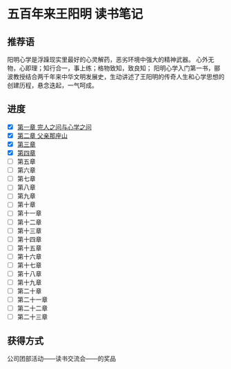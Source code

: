 # 五百年来王阳明 读书笔记

## 推荐语
阳明心学是浮躁现实里最好的心灵解药，恶劣环境中强大的精神武器。
心外无物，心即理；知行合一，事上练；格物致知，致良知；
阳明心学入门第一书，郦波教授结合两千年来中华文明发展史，生动讲述了王阳明的传奇人生和心学思想的创建历程，悬念迭起，一气呵成。  

## 进度  

  - [x] [第一章 完人之问与心学之问](https://github.com/cuihee/readBook/tree/master/%E4%BA%94%E7%99%BE%E5%B9%B4%E6%9D%A5%E7%8E%8B%E9%98%B3%E6%98%8E_%E9%83%A6%E6%B3%A2(%E8%91%97)/%E7%AC%AC%E4%B8%80%E7%AB%A0%20%E5%AE%8C%E4%BA%BA%E4%B9%8B%E9%97%AE%E4%B8%8E%E5%BF%83%E5%AD%A6%E4%B9%8B%E9%97%AE)  
  - [x] [第二章 父亲那座山](https://github.com/cuihee/readBook/tree/master/%E4%BA%94%E7%99%BE%E5%B9%B4%E6%9D%A5%E7%8E%8B%E9%98%B3%E6%98%8E_%E9%83%A6%E6%B3%A2(%E8%91%97)/02%E7%AC%AC%E4%BA%8C%E7%AB%A0%20%E7%88%B6%E4%BA%B2%E9%82%A3%E5%BA%A7%E5%B1%B1)  
  - [x] [第三章](https://github.com/cuihee/readBook/tree/master/%E4%BA%94%E7%99%BE%E5%B9%B4%E6%9D%A5%E7%8E%8B%E9%98%B3%E6%98%8E_%E9%83%A6%E6%B3%A2(%E8%91%97)/03%E7%AC%AC%E4%B8%89%E7%AB%A0%20%E7%90%86%E5%AD%A6%E9%82%A3%E9%81%93%E5%9D%8E)  
  - [x] [第四章](https://github.com/cuihee/readBook/tree/master/%E4%BA%94%E7%99%BE%E5%B9%B4%E6%9D%A5%E7%8E%8B%E9%98%B3%E6%98%8E_%E9%83%A6%E6%B3%A2(%E8%91%97)/04%E7%AC%AC%E5%9B%9B%E7%AB%A0%20%E5%AE%A6%E5%AE%98%E9%82%A3%E4%B8%AA%E5%9D%91)  
  - [ ] 第五章  
  - [ ] 第六章  
  - [ ] 第七章  
  - [ ] 第八章  
  - [ ] 第九章  
  - [ ] 第十章  
  - [ ] 第十一章  
  - [ ] 第十二章  
  - [ ] 第十三章  
  - [ ] 第十四章  
  - [ ] 第十五章  
  - [ ] 第十六章  
  - [ ] 第十七章  
  - [ ] 第十八章  
  - [ ] 第十九章  
  - [ ] 第二十章  
  - [ ] 第二十一章  
  - [ ] 第二十二章  
  - [ ] 第二十三章  

## 获得方式
公司团部活动——读书交流会——的奖品
